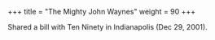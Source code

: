 +++
title = "The Mighty John Waynes"
weight = 90
+++

Shared a bill with Ten Ninety in Indianapolis (Dec 29, 2001).
